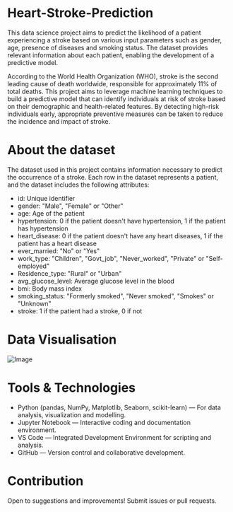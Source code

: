 # Heart-Stroke-Prediction
This data science project aims to predict the likelihood of a patient experiencing a stroke based on various input parameters such as gender, age, presence of diseases and smoking status. The dataset provides relevant information about each patient, enabling the development of a predictive model. 

According to the World Health Organization (WHO), stroke is the second leading cause of death worldwide, responsible for approximately 11% of total deaths. This project aims to leverage machine learning techniques to build a predictive model that can identify individuals at risk of stroke based on their demographic and health-related features. By detecting high-risk individuals early, appropriate preventive measures can be taken to reduce the incidence and impact of stroke.

# About the dataset 
The dataset used in this project contains information necessary to predict the occurrence of a stroke. Each row in the dataset represents a patient, and the dataset includes the following attributes:
- id: Unique identifier
- gender: "Male", "Female" or "Other"
- age: Age of the patient
- hypertension: 0 if the patient doesn't have hypertension, 1 if the patient has hypertension
- heart_disease: 0 if the patient doesn't have any heart diseases, 1 if the patient has a heart disease
- ever_married: "No" or "Yes"
- work_type: "Children", "Govt_job", "Never_worked", "Private" or "Self-employed"
- Residence_type: "Rural" or "Urban"
- avg_glucose_level: Average glucose level in the blood
- bmi: Body mass index
- smoking_status: "Formerly smoked", "Never smoked", "Smokes" or "Unknown"
- stroke: 1 if the patient had a stroke, 0 if not

# Data Visualisation
![Image](https://github.com/user-attachments/assets/1f7a9a4e-6d27-4273-b7fc-1ec61e6e9c12)

# Tools & Technologies 
- Python (pandas, NumPy, Matplotlib, Seaborn, scikit-learn) — For data analysis, visualization and modelling.
- Jupyter Notebook — Interactive coding and documentation environment.
- VS Code — Integrated Development Environment for scripting and analysis.
- GitHub — Version control and collaborative development.

# Contribution
Open to suggestions and improvements! Submit issues or pull requests.
